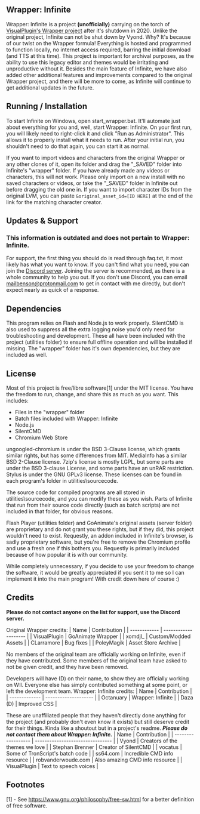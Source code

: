 ## Wrapper: Infinite
Wrapper: Infinite is a project **(unofficially)** carrying on the torch of [VisualPlugin's Wrapper project](https://github.com/GoAnimate-Wrapper) after it's shutdown in 2020. Unlike the original project, Infinite can not be shut down by Vyond. Why? It's because of our twist on the Wrapper formula! Everything is hosted and programmed to function locally, no internet access required, barring the initial download (and TTS at this time). This project is important for archival purposes, as the ability to use this legacy editor and themes would be irritating and unproductive without it. Besides the main feature of Infinite, we have also added other additional features and improvements compared to the original Wrapper project, and there will be more to come, as Infinite will continue to get additional updates in the future.

## Running / Installation
To start Infinite on Windows, open start_wrapper.bat. It'll automate just about everything for you and, well, start Wrapper: Infinite. On your first run, you will likely need to right-click it and click "Run as Administrator". This allows it to properly install what it needs to run. After your initial run, you shouldn't need to do that again, you can start it as normal.

If you want to import videos and characters from the original Wrapper or any other clones of it, open its folder and drag the "_SAVED" folder into Infinite's "wrapper" folder. If you have already made any videos or characters, this will not work. Please only import on a new install with no saved characters or videos, or take the "_SAVED" folder in Infinite out before dragging the old one in. If you want to import character IDs from the original LVM, you can paste `&original_asset_id=[ID HERE]` at the end of the link for the matching character creator.

## Updates & Support
### This information is outdated and does not pertain to Wrapper: Infinite.
For support, the first thing you should do is read through faq.txt, it most likely has what you want to know. If you can't find what you need, you can join the [Discord server](https://discord.gg/Kf7BzSw). Joining the server is recommended, as there is a whole community to help you out. If you don't use Discord, you can email mailbenson@protonmail.com to get in contact with me directly, but don't expect nearly as quick of a response.

## Dependencies
This program relies on Flash and Node.js to work properly. SilentCMD is also used to suppress all the extra logging noise you'd only need for troubleshooting and development. These all have been included with the project (utilities folder) to ensure full offline operation and will be installed if missing. The "wrapper" folder has it's own dependencies, but they are included as well.

## License
Most of this project is free/libre software[1] under the MIT license. You have the freedom to run, change, and share this as much as you want.
This includes:
  - Files in the "wrapper" folder
  - Batch files included with Wrapper: Infinite
  - Node.js
  - SilentCMD
  - Chromium Web Store

ungoogled-chromium is under the BSD 3-Clause license, which grants similar rights, but has some differences from MIT. MediaInfo has a similar BSD 2-Clause license. 7zip's license is mostly LGPL, but some parts are under the BSD 3-clause License, and some parts have an unRAR restriction. Stylus is under the GNU GPLv3 license. These licenses can be found in each program's folder in utilities\sourcecode.

The source code for compiled programs are all stored in utilities\sourcecode, and you can modify these as you wish. Parts of Infinite that run from their source code directly (such as batch scripts) are not included in that folder, for obvious reasons.

Flash Player (utilities folder) and GoAnimate's original assets (server folder) are proprietary and do not grant you these rights, but if they did, this project wouldn't need to exist. Requestly, an addon included in Infinite's browser, is sadly proprietary software, but you're free to remove the Chromium profile and use a fresh one if this bothers you. Requestly is primarily included because of how popular it is with our community.

While completely unnecessary, if you decide to use your freedom to change the software, it would be greatly appreciated if you sent it to me so I can implement it into the main program! With credit down here of course :)

## Credits
**Please do not contact anyone on the list for support, use the Discord server.**

Original Wrapper credits:
| Name         | Contribution         |
| ------------ | -------------------- |
| VisualPlugin | GoAnimate Wrapper    |
| xomdjl_      | Custom/Modded Assets |
| CLarramore   | Bug fixes            |
| PoleyMagik   | Asset Store Archive  |

No members of the original team are officially working on Infinite, even if they have contributed. Some members of the original team have asked to not be given credit, and they have been removed.

Developers will have (D) on their name, to show they are officially working on W:I. Everyone else has simply contributed something at some point, or left the development team.
Wrapper: Infinite credits:
| Name          | Contribution         |
| ------------- | -------------------- |
| Octanuary     | Wrapper: Infinite    |
| Daza (D)      | Improved CSS         |


These are unaffiliated people that they haven't directly done anything for the project (and probably don't even know it exists) but still deserve credit for their things. Kinda like a shoutout but in a project's readme. ***Please do not contact them about Wrapper: Infinite.***
| Name               | Contribution                     |
| ------------------ | -------------------------------- |
| Vyond              | Creators of the themes we love   |
| Stephan Brenner    | Creator of SilentCMD             |
| vocatus            | Some of TronScript's batch code  |
| ss64.com           | Incredible CMD info resource     |
| robvanderwoude.com | Also amazing CMD info resource   |
| VisualPlugin       | Text to speech voices            |

## Footnotes
[1] - See <https://www.gnu.org/philosophy/free-sw.html> for a better definition of free software.
